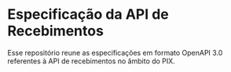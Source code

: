 # Especificação da API de Recebimentos

Esse repositório reune as especificações em formato OpenAPI 3.0 referentes à API de recebimentos no âmbito do PIX.
